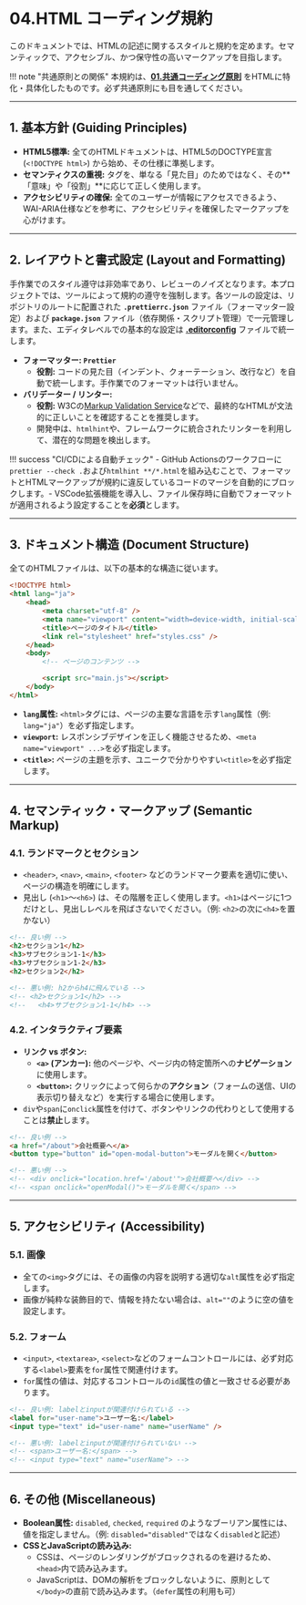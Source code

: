 # 04.HTML コーディング規約

このドキュメントでは、HTMLの記述に関するスタイルと規約を定めます。セマンティックで、アクセシブル、かつ保守性の高いマークアップを目指します。

!!! note
"共通原則との関係" 本規約は、**[01.共通コーディング原則](../01_共通規則/01_共通コーディング原則.md)**
をHTMLに特化・具体化したものです。必ず共通原則にも目を通してください。

---

## 1. 基本方針 (Guiding Principles)

- **HTML5標準:**
  全てのHTMLドキュメントは、HTML5のDOCTYPE宣言 (`<!DOCTYPE html>`) から始め、その仕様に準拠します。
- **セマンティクスの重視:**
  タグを、単なる「見た目」のためではなく、その**「意味」や「役割」**に応じて正しく使用します。
- **アクセシビリティの確保:**
  全てのユーザーが情報にアクセスできるよう、WAI-ARIA仕様などを参考に、アクセシビリティを確保したマークアップを心がけます。

---

## 2. レイアウトと書式設定 (Layout and Formatting)

手作業でのスタイル遵守は非効率であり、レビューのノイズとなります。本プロジェクトでは、ツールによって規約の遵守を強制します。各ツールの設定は、リポジトリのルートに配置された
**`.prettierrc.json`** ファイル（フォーマッター設定）および **`package.json`**
ファイル（依存関係・スクリプト管理）で一元管理します。また、エディタレベルでの基本的な設定は
**[.editorconfig](/.editorconfig)** ファイルで統一します。

- **フォーマッター: `Prettier`**
    - **役割:**
      コードの見た目（インデント、クォーテーション、改行など）を自動で統一します。手作業でのフォーマットは行いません。
- **バリデーター / リンター:**
    - **役割:**
      W3Cの[Markup Validation Service](https://validator.w3.org/)などで、最終的なHTMLが文法的に正しいことを確認することを推奨します。
    - 開発中は、`htmlhint`や、フレームワークに統合されたリンターを利用して、潜在的な問題を検出します。

!!! success "CI/CDによる自動チェック" - GitHub
Actionsのワークフローに`prettier --check .`および`htmlhint **/*.html`を組み込むことで、フォーマットとHTMLマークアップが規約に違反しているコードのマージを自動的にブロックします。-
VSCode拡張機能を導入し、ファイル保存時に自動でフォーマットが適用されるよう設定することを**必須**とします。

---

## 3. ドキュメント構造 (Document Structure)

全てのHTMLファイルは、以下の基本的な構造に従います。

```html
<!DOCTYPE html>
<html lang="ja">
    <head>
        <meta charset="utf-8" />
        <meta name="viewport" content="width=device-width, initial-scale=1.0" />
        <title>ページのタイトル</title>
        <link rel="stylesheet" href="styles.css" />
    </head>
    <body>
        <!-- ページのコンテンツ -->

        <script src="main.js"></script>
    </body>
</html>
```

- **`lang`属性:** `<html>`タグには、ページの主要な言語を示す`lang`属性（例:
  `lang="ja"`）を必ず指定します。
- **`viewport`:**
  レスポンシブデザインを正しく機能させるため、`<meta name="viewport" ...>`を必ず指定します。
- **`<title>`:**
  ページの主題を示す、ユニークで分かりやすい`<title>`を必ず指定します。

---

## 4. セマンティック・マークアップ (Semantic Markup)

### 4.1. ランドマークとセクション

- `<header>`, `<nav>`, `<main>`, `<footer>`
  などのランドマーク要素を適切に使い、ページの構造を明確にします。
- 見出し (`<h1>`〜`<h6>`) は、その階層を正しく使用します。`<h1>`はページに1つだけとし、見出しレベルを飛ばさないでください。（例:
  `<h2>`の次に`<h4>`を置かない）

```html
<!-- 良い例 -->
<h2>セクション1</h2>
<h3>サブセクション1-1</h3>
<h3>サブセクション1-2</h3>
<h2>セクション2</h2>

<!-- 悪い例: h2からh4に飛んでいる -->
<!-- <h2>セクション1</h2> -->
<!--   <h4>サブセクション1-1</h4> -->
```

### 4.2. インタラクティブ要素

- **リンク vs ボタン:**
    - **`<a>` (アンカー):**
      他のページや、ページ内の特定箇所への**ナビゲーション**に使用します。
    - **`<button>`:**
      クリックによって何らかの**アクション**（フォームの送信、UIの表示切り替えなど）を実行する場合に使用します。
- `div`や`span`に`onclick`属性を付けて、ボタンやリンクの代わりとして使用することは**禁止**します。

```html
<!-- 良い例 -->
<a href="/about">会社概要へ</a>
<button type="button" id="open-modal-button">モーダルを開く</button>

<!-- 悪い例 -->
<!-- <div onclick="location.href='/about'">会社概要へ</div> -->
<!-- <span onclick="openModal()">モーダルを開く</span> -->
```

---

## 5. アクセシビリティ (Accessibility)

### 5.1. 画像

- 全ての`<img>`タグには、その画像の内容を説明する適切な`alt`属性を必ず指定します。
- 画像が純粋な装飾目的で、情報を持たない場合は、`alt=""`のように空の値を設定します。

### 5.2. フォーム

- `<input>`, `<textarea>`,
  `<select>`などのフォームコントロールには、必ず対応する`<label>`要素を`for`属性で関連付けます。
- `for`属性の値は、対応するコントロールの`id`属性の値と一致させる必要があります。

```html
<!-- 良い例: labelとinputが関連付けられている -->
<label for="user-name">ユーザー名:</label>
<input type="text" id="user-name" name="userName" />

<!-- 悪い例: labelとinputが関連付けられていない -->
<!-- <span>ユーザー名:</span> -->
<!-- <input type="text" name="userName"> -->
```

---

## 6. その他 (Miscellaneous)

- **Boolean属性:** `disabled`, `checked`, `required`
  のようなブーリアン属性には、値を指定しません。（例:
  `disabled="disabled"`ではなく`disabled`と記述）
- **CSSとJavaScriptの読み込み:**
    - CSSは、ページのレンダリングがブロックされるのを避けるため、`<head>`内で読み込みます。
    - JavaScriptは、DOMの解析をブロックしないように、原則として`</body>`の直前で読み込みます。（`defer`属性の利用も可）
